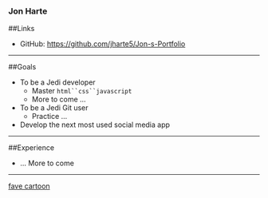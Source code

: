 ### Jon Harte

##Links

* GitHub: https://github.com/jharte5/Jon-s-Portfolio

---

##Goals

* To be a Jedi developer
    * Master `html``css``javascript`
    * More to come ...
* To be a Jedi Git user
    * Practice ...
* Develop the next most used social media app    

---

##Experience
* ... More to come

---

[fave cartoon](https://www.deviantart.com/deer-head/art/Young-Straw-Hats-433324857)

